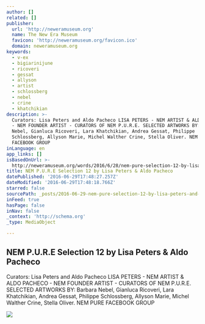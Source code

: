 ```yaml
---
author: []
related: []
publisher:
  url: 'http://neweramuseum.org'
  name: The New Era Museum
  favicon: 'http://neweramuseum.org/favicon.ico'
  domain: neweramuseum.org
keywords:
  - v-ex
  - bigiarinijune
  - ricoveri
  - gessat
  - allyson
  - artist
  - schlossberg
  - nebel
  - crine
  - khatchikian
description: >-
  Curators: Lisa Peters and Aldo Pacheco LISA PETERS - NEM ARTIST & ALDO PACHECO
  - NEM FOUNDER ARTIST - CURATORS OF NEM P.U.R.E. SELECTED ARTWORKS BY: Barbara
  Nebel, Gianluca Ricoveri, Lara Khatchikian, Andrea Gessat, Philippe
  Schlossberg, Allyson Marie, Michel Walther Crine, Stella Oliver. NEM PURE
  FACEBOOK GROUP
inLanguage: en
app_links: []
isBasedOnUrl: >-
  http://neweramuseum.org/words/2016/6/28/nem-pure-selection-12-by-lisa-peters-aldo-pacheco
title: NEM P.U.R.E Selection 12 by Lisa Peters & Aldo Pacheco
datePublished: '2016-06-29T17:48:27.257Z'
dateModified: '2016-06-29T17:48:18.766Z'
starred: false
sourcePath: _posts/2016-06-29-nem-pure-selection-12-by-lisa-peters-and-aldo-pacheco.md
inFeed: true
hasPage: false
inNav: false
_context: 'http://schema.org'
_type: MediaObject

---
```

<article style=""><h1>NEM P.U.R.E Selection 12 by Lisa Peters &amp; Aldo Pacheco</h1><p>Curators: Lisa Peters and Aldo Pacheco LISA PETERS - NEM ARTIST &amp; ALDO PACHECO - NEM FOUNDER ARTIST - CURATORS OF NEM P.U.R.E. SELECTED ARTWORKS BY: Barbara Nebel, Gianluca Ricoveri, Lara Khatchikian, Andrea Gessat, Philippe Schlossberg, Allyson Marie, Michel Walther Crine, Stella Oliver. NEM PURE FACEBOOK GROUP</p><img src="http://static1.squarespace.com/static/50e5b834e4b0837383d7bb18/50e5b834e4b0837383d7bb1f/57729a9a1b631b549ee1ec46/1467149628527/13438931_10206589553440949_2594041823244376927_n.jpg?format=1000w" /></article>